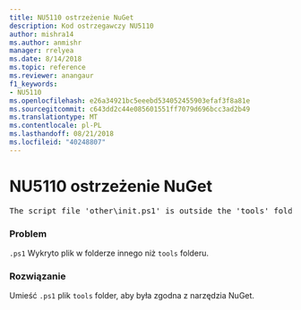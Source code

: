 ```yaml
---
title: NU5110 ostrzeżenie NuGet
description: Kod ostrzegawczy NU5110
author: mishra14
ms.author: anmishr
manager: rrelyea
ms.date: 8/14/2018
ms.topic: reference
ms.reviewer: anangaur
f1_keywords:
- NU5110
ms.openlocfilehash: e26a34921bc5eeebd534052455903efaf3f8a81e
ms.sourcegitcommit: c643dd2c44e085601551ff7079d696bcc3ad2b49
ms.translationtype: MT
ms.contentlocale: pl-PL
ms.lasthandoff: 08/21/2018
ms.locfileid: "40248807"
---
```

# <a name="nuget-warning-nu5110"></a>NU5110 ostrzeżenie NuGet
<pre>The script file 'other\init.ps1' is outside the 'tools' folder and hence will not be executed during installation of this package. Move it into the 'tools' folder.</pre>

### <a name="issue"></a>Problem

`.ps1` Wykryto plik w folderze innego niż `tools` folderu.


### <a name="solution"></a>Rozwiązanie

Umieść `.ps1` plik `tools` folder, aby była zgodna z narzędzia NuGet.

